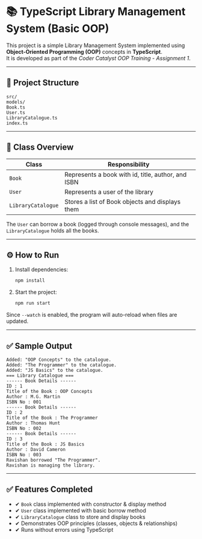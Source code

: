 # 📚 TypeScript Library Management System (Basic OOP)

This project is a simple Library Management System implemented using **Object-Oriented Programming (OOP)** concepts in **TypeScript**.  
It is developed as part of the *Coder Catalyst OOP Training - Assignment 1*.

---


## 📁 Project Structure

```
src/
models/
Book.ts
User.ts
LibraryCatalogue.ts
index.ts
```

---

## 🧩 Class Overview

| Class | Responsibility |
|------|----------------|
| `Book` | Represents a book with id, title, author, and ISBN |
| `User` | Represents a user of the library |
| `LibraryCatalogue` | Stores a list of Book objects and displays them |

The `User` can borrow a book (logged through console messages), and the `LibraryCatalogue` holds all the books.

---

## ⚙️ How to Run

1. Install dependencies:
   ```bash
   npm install
   ```

2. Start the project:
   ```bash
   npm run start
   ```

Since `--watch` is enabled, the program will auto-reload when files are updated.

---

## ✅ Sample Output

```
Added: "OOP Concepts" to the catalogue.
Added: "The Programmer" to the catalogue.
Added: "JS Basics" to the catalogue.
=== Library Catalogue ===
------ Book Details ------
ID : 1
Title of the Book : OOP Concepts
Author : M.G. Martin
ISBN No : 001
------ Book Details ------
ID : 2
Title of the Book : The Programmer
Author : Thomas Hunt
ISBN No : 002
------ Book Details ------
ID : 3
Title of the Book : JS Basics
Author : David Cameron
ISBN No : 003
Ravishan borrowed "The Programmer".
Ravishan is managing the library.
```

---

## ✅ Features Completed

- ✔ `Book` class implemented with constructor & display method
- ✔ `User` class implemented with basic borrow method
- ✔ `LibraryCatalogue` class to store and display books
- ✔ Demonstrates OOP principles (classes, objects & relationships)
- ✔ Runs without errors using TypeScript


